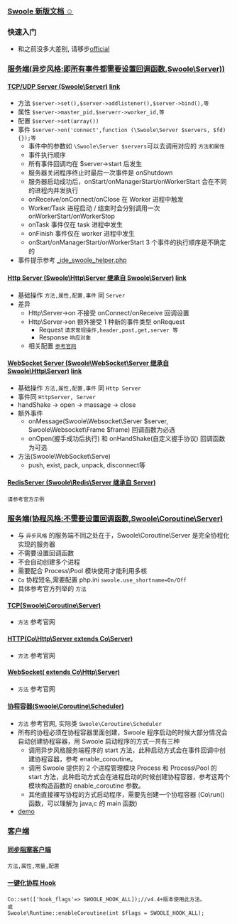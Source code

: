 ### [Swoole 新版文档 ☺](https://wiki.swoole.com/#/)

### 快速入门
* 和之前没多大差别, 请移步[official](../official)

### [服务端(异步风格:即所有事件都需要设置回调函数,Swoole\Server))](https://wiki.swoole.com/#/server/init)

#### [TCP/UDP Server (Swoole\Server)](TcpOrUdpServer.php) [link](https://wiki.swoole.com/#/server/tcp_init)
* 方法 `$server->set(),$server->addlistener(),$server->bind(),等`
* 属性 `$server->master_pid,$serverr->worker_id,等`
* 配置 `$server->set(array())`
* 事件 `$server->on('connect',function (\Swoole\Server $servers, $fd) {});等`
    * 事件中的参数如 `\Swoole\Server $servers`可以去调用对应的 `方法和属性`
    * 事件执行顺序
    * 所有事件回调均在 $server->start 后发生
    * 服务器关闭程序终止时最后一次事件是 onShutdown
    * 服务器启动成功后，onStart/onManagerStart/onWorkerStart 会在不同的进程内并发执行
    * onReceive/onConnect/onClose 在 Worker 进程中触发
    * Worker/Task 进程启动 / 结束时会分别调用一次 onWorkerStart/onWorkerStop
    * onTask 事件仅在 task 进程中发生
    * onFinish 事件仅在 worker 进程中发生
    * onStart/onManagerStart/onWorkerStart 3 个事件的执行顺序是不确定的
* 事件提示参考 [_ide_swoole_helper.php](/_ide_swoole_helper.php)  
    
#### [Http Server (Swoole\Http\Server 继承自 Swoole\Server)](HttpServer.php)  [link](https://wiki.swoole.com/#/http_server) 
* 基础操作 `方法,属性,配置,事件` 同 `Server`  
* 差异
    * Http\Server->on 不接受 onConnect/onReceive 回调设置
    * Http\Server->on 额外接受 1 种新的事件类型 onRequest
        * Request `请求常规操作,header,post,get,server 等`
        * Response `响应对象`
    * 相关配置 [`参考官网`](https://wiki.swoole.com/#/http_server?id=%e9%85%8d%e7%bd%ae%e9%80%89%e9%a1%b9)
        
#### [WebSocket Server  (Swoole\WebSocket\Server 继承自 Swoole\Http\Server)](WebSocketServer.php)   [link](https://wiki.swoole.com/#/websocket_server)
* 基础操作 `方法,属性,配置,事件` 同 `Http Server` 
* 事件同 `HttpServer, Server`
* handShake -> open -> massage -> close
* 额外事件
    * onMessage(Swoole\Websocket\Server  $server, Swoole\Websocket\Frame $frame) 回调函数为必选
    * onOpen(握手成功后执行) 和 onHandShake(自定义握手协议) 回调函数为可选 
* 方法(Swoole\WebSocket\Serve)
    * push, exist, pack, unpack, disconnect等  
    
#### [RedisServer (Swoole\Redis\Server 继承自 Server)](https://wiki.swoole.com/#/redis_server)
~~~
请参考官方示例
~~~    

### [服务端(协程风格:不需要设置回调函数,Swoole\Coroutine\Server)](https://wiki.swoole.com/#/server/co_init)
* 与 `异步风格` 的服务端不同之处在于，Swoole\Coroutine\Server 是完全协程化实现的服务器
* 不需要设置回调函数
* 不会自动创建多个进程
* 需要配合 Process\Pool 模块使用才能利用多核
* `Co` 协程短名,需要配置 php.ini `swoole.use_shortname=On/Off`
* 具体参考官方列举的 `方法`

#### [TCP(Swoole\Coroutine\Server)](TcpCo.php)
* `方法` 参考官网

#### [HTTP(Co\Http\Server extends Co\Server)](HttpCo.php)
* `方法` 参考官网

#### [WebSocket( extends Co\Http\Server)](WebSocketCo.php)
* `方法` 参考官网

#### [协程容器(Swoole\Coroutine\Scheduler)](https://wiki.swoole.com/#/coroutine/scheduler)
* `方法` 参考官网, 实际类 `Swoole\Coroutine\Scheduler`
* 所有的协程必须在协程容器里面创建，Swoole 程序启动的时候大部分情况会自动创建协程容器，用 Swoole 启动程序的方式一共有三种
    * 调用异步风格服务端程序的 start 方法，此种启动方式会在事件回调中创建协程容器，参考 enable_coroutine。
    * 调用 Swoole 提供的 2 个进程管理模块 Process 和 Process\Pool 的 start 方法，此种启动方式会在进程启动的时候创建协程容器，参考这两个模块构造函数的 enable_coroutine 参数。
    * 其他直接裸写协程的方式启动程序，需要先创建一个协程容器 (Co\run() 函数，可以理解为 java,c 的 main 函数)
* [demo](Scheduler.php)    

### [客户端](https://wiki.swoole.com/#/client?id=swooleclient)
#### [同步阻塞客户端](https://wiki.swoole.com/#/client)
~~~
方法,属性,常量,配置
~~~

#### [一键化协程 Hook](https://wiki.swoole.com/#/runtime)
```
Co::set(['hook_flags'=> SWOOLE_HOOK_ALL]);//v4.4+版本使用此方法。
或
Swoole\Runtime::enableCoroutine(int $flags = SWOOLE_HOOK_ALL);
```